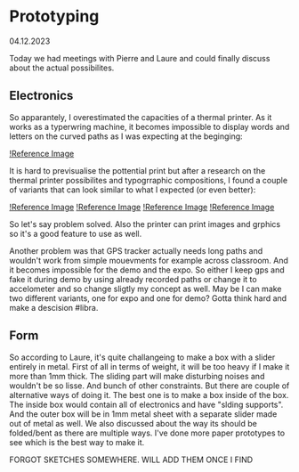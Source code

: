 # Prototyping

04.12.2023

Today we had meetings with Pierre and Laure and could finally discuss about the actual possibilites. 

## Electronics

So apparantely, I overestimated the capacities of a thermal printer. As it works as a typerwring machine, it becomes impossible to display words and letters on the curved paths as I was expecting at the beginging:

[!Reference Image](/process/prototyping/2023-12-04/20231204_Expectations.JPG)

It is hard to previsualise the pottential print but after a research on the thermal printer possibilites and typogrraphic compositions, I found a couple of variants that can look similar to what I expected (or even better):

[!Reference Image](/process/prototyping/2023-12-04/20231204_Ref01.png)
[!Reference Image](/process/prototyping/2023-12-04/20231204_Ref02.png)
[!Reference Image](/process/prototyping/2023-12-04/20231204_Ref03.png)
[!Reference Image](/process/prototyping/2023-12-04/20231204_Ref04.png)

So let's say problem solved. Also the printer can print images and grphics so it's a good feature to use as well.

Another problem was that GPS tracker actually needs long paths and wouldn't work from simple mouevments for example across classroom. And it becomes impossible for the demo and the expo. So either I keep gps and fake it during demo by using already recorded paths or change it to accelometer and so change sligtly my concept as well. May be I can make two different variants, one for expo and one for demo? Gotta think hard and make a descision #libra. 

## Form

So according to Laure, it's quite challangeing to make a box with a slider entirely in metal. First of all in terms of weight, it will be too heavy if I make it more than 1mm thick. The sliding part will make disturbing noises and wouldn't be so lisse. And bunch of other constraints.
But there are couple of alternative ways of doing it. The best one is to make a box inside of the box. The inside box would contain all of electronics and have "slding supports". And the outer box will be in 1mm metal sheet with a separate slider made out of metal as well. 
We also discussed about the way its should be folded/bent as there are multiple ways. I've done more paper prototypes to see which is the best way to make it.

FORGOT SKETCHES SOMEWHERE. WILL ADD THEM ONCE I FIND

